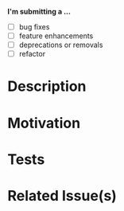 <!--
    As we are working towards a stable version of uuid, we require that you 
    open an issue, before submitting a pull request. If the pull request is 
    imcomplete, prepend the Title with WIP: 
-->

**I'm submitting a ...**
  - [ ] bug fixes
  - [ ] feature enhancements
  - [ ] deprecations or removals
  - [ ] refactor

# Description
<!-- Provide a summary of your changes in the Title above -->

# Motivation
<!-- Why is this change required -->

# Tests
<!-- How are these changes tested? -->

# Related Issue(s)
<!-- 
    As noted above, we require an issue for every PR. Please link to the issue
    here
-->

